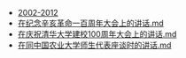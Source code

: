 - [2002-2012](./2002-2012)
- [在纪念辛亥革命一百周年大会上的讲话.md](3000-自考\资料\KM01-中国近现代史纲要\05-中国近现代历史文献选集\2002-2012\在纪念辛亥革命一百周年大会上的讲话.md)
- [在庆祝清华大学建校100周年大会上的讲话.md](3000-自考\资料\KM01-中国近现代史纲要\05-中国近现代历史文献选集\2002-2012\在庆祝清华大学建校100周年大会上的讲话.md)
- [在同中国农业大学师生代表座谈时的讲话.md](3000-自考\资料\KM01-中国近现代史纲要\05-中国近现代历史文献选集\2002-2012\在同中国农业大学师生代表座谈时的讲话.md)